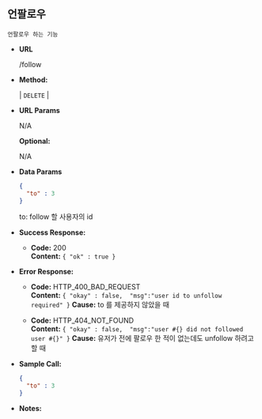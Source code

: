 **언팔로우**
----
    
    언팔로우 하는 기능
    
* **URL**

  /follow

* **Method:**
  
  | `DELETE` |
  
*  **URL Params**

   N/A

   **Optional:**
 
   N/A

* **Data Params**
    
    ```json
    {
      "to" : 3
    }
    ```
    to: follow 할 사용자의 id

* **Success Response:**
  
  * **Code:** 200 <br />
    **Content:** `{ "ok" : true }`
 
* **Error Response:**

  * **Code:** HTTP_400_BAD_REQUEST <br />
    **Content:** `{ "okay" : false,  "msg":"user id to unfollow required" }`
    **Cause:** to 를 제공하지 않았을 때

  * **Code:** HTTP_404_NOT_FOUND <br />
    **Content:** `{ "okay" : false,  "msg":"user #{} did not followed user #{}" }`
    **Cause:** 유저가 전에 팔로우 한 적이 없는데도 unfollow 하려고 할 때

* **Sample Call:**
    ```json
    {
      "to" : 3
    }
    ```
* **Notes:**

